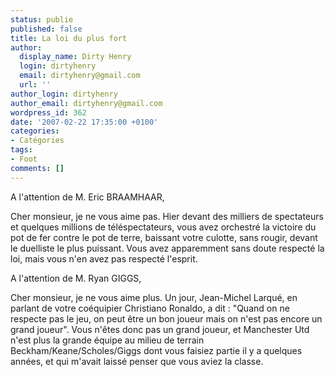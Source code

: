 ```yaml
---
status: publie
published: false
title: La loi du plus fort
author:
  display_name: Dirty Henry
  login: dirtyhenry
  email: dirtyhenry@gmail.com
  url: ''
author_login: dirtyhenry
author_email: dirtyhenry@gmail.com
wordpress_id: 362
date: '2007-02-22 17:35:00 +0100'
categories:
- Catégories
tags:
- Foot
comments: []
---
```

A l'attention de M. Eric BRAAMHAAR, 

Cher monsieur, je ne vous aime pas.
Hier devant des milliers de spectateurs et quelques millions de téléspectateurs, vous avez orchestré la victoire du pot de fer contre le pot de terre, baissant votre culotte, sans rougir, devant le duelliste le plus puissant. Vous avez apparemment sans doute respecté la loi, mais vous n'en avez pas respecté l'esprit.

A l'attention de M. Ryan GIGGS,

Cher monsieur, je ne vous aime plus.
Un jour, Jean-Michel Larqué, en parlant de votre coéquipier Christiano Ronaldo, a dit : "Quand on ne respecte pas le jeu, on peut être un bon joueur mais on n'est pas encore un grand joueur". Vous n'êtes donc pas un grand joueur, et Manchester Utd n'est plus la grande équipe au milieu de terrain Beckham/Keane/Scholes/Giggs dont vous faisiez partie il y a quelques années, et qui m'avait laissé penser que vous aviez la classe.
